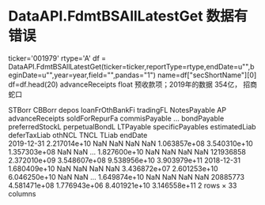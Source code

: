 # DataAPI.FdmtBSAllLatestGet 数据有错误

ticker='001979'
rtype='A'
df = DataAPI.FdmtBSAllLatestGet(ticker=ticker,reportType=rtype,endDate=u"",beginDate=u"",year=year,field="",pandas="1")
name=df["secShortName"][0]
df=df.head(20)
advanceReceipts	float	预收款项；2019年的数据 354亿，
招商蛇口

STBorr	CBBorr	depos	loanFrOthBankFi	tradingFL	NotesPayable	AP	advanceReceipts	soldForRepurFa	commisPayable	...	bondPayable	preferredStockL	perpetualBondL	LTPayable	specificPayables	estimatedLiab	deferTaxLiab	othNCL	TNCL	TLiab
endDate																					
2019-12-31	2.217014e+10	NaN	NaN	NaN	NaN	1.063857e+08	3.540310e+10	1.357303e+08	NaN	NaN	...	1.827600e+10	NaN	NaN	NaN	NaN	121936858	2.372010e+09	3.548607e+08	9.538956e+10	3.903979e+11
2018-12-31	1.680409e+10	NaN	NaN	NaN	NaN	3.436872e+07	2.601253e+10	6.046250e+10	NaN	NaN	...	1.649874e+10	NaN	NaN	NaN	NaN	20885773	4.581471e+08	1.776943e+06	8.401921e+10	3.146558e+11
2 rows × 33 columns

